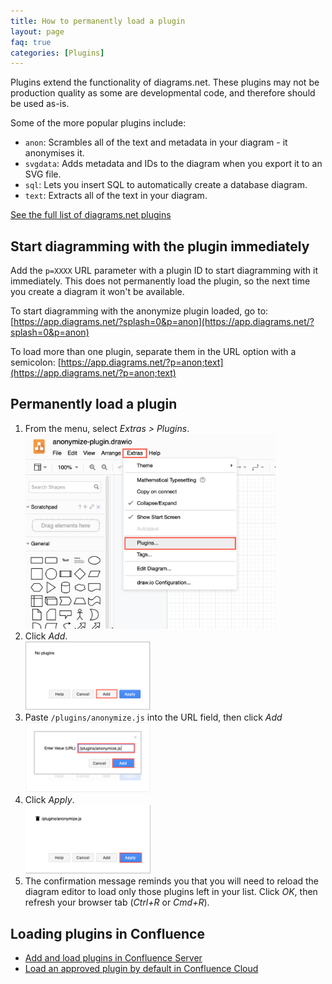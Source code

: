 ```yaml
---
title: How to permanently load a plugin
layout: page
faq: true
categories: [Plugins]
---
```


Plugins extend the functionality of diagrams.net. These plugins may not be production quality as some are developmental code, and therefore should be used as-is.

Some of the more popular plugins include:
* ``anon``: Scrambles all of the text and metadata in your diagram - it anonymises it.
* ``svgdata``: Adds metadata and IDs to the diagram when you export it to an SVG file.
* ``sql``: Lets you insert SQL to automatically create a database diagram.
* ``text``: Extracts all of the text in your diagram.

[See the full list of diagrams.net plugins](/doc/faq/plugins.html)

## Start diagramming with the plugin immediately

Add the ``p=XXXX`` URL parameter with a plugin ID to start diagramming with it immediately. This does not permanently load the plugin, so the next time you create a diagram it won't be available.

To start diagramming with the anonymize plugin loaded, go to: [https://app.diagrams.net/?splash=0&p=anon](https://app.diagrams.net/?splash=0&p=anon)

To load more than one plugin, separate them in the URL option with a semicolon: [https://app.diagrams.net/?p=anon;text](https://app.diagrams.net/?p=anon;text)

## Permanently load a plugin

1. From the menu, select _Extras > Plugins_.
<br /><img src="/assets/img/blog/extras-plugins.png" width="400" alt="Open the plugins list">
2. Click _Add_.
<br /><img src="/assets/img/blog/add-plugin.png" width="200" alt="Add a new plugin">
2. Paste ``/plugins/anonymize.js`` into the URL field, then click _Add_
<br /><img src="/assets/img/blog/add-anonymize-plugin.png" width="200" alt="Add the anonymize plugin">
3. Click _Apply_.
<br /><img src="/assets/img/blog/apply-add-anonymize-plugin.png" width="200" alt="Add the anonymize plugin">
4. The confirmation message reminds you that you will need to reload the diagram editor to load only those plugins left in your list. Click _OK_, then refresh your browser tab (_Ctrl+R_ or _Cmd+R_).

## Loading plugins in Confluence

* [Add and load plugins in Confluence Server](/doc/faq/add-plugin-confluence-server.html)
* [Load an approved plugin by default in Confluence Cloud](/doc/faq/custom-plugins-confluence-cloud.md.html)
